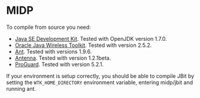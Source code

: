 MIDP
====

To compile from source you need:

* [Java SE Development Kit](http://www.oracle.com/technetwork/java/javase/downloads/index.html).
  Tested with OpenJDK version 1.7.0.
* [Oracle Java Wireless Toolkit](http://www.oracle.com/technetwork/java/download-135801.html).
  Tested with version 2.5.2.
* [Ant](http://ant.apache.org/).
  Tested with versions 1.9.6.
* [Antenna](http://antenna.sourceforge.net/).
  Tested with version 1.2.1beta.
* [ProGuard](http://proguard.sourceforge.net/).
  Tested with version 5.2.1.

If your environment is setup correctly, you should be able to
compile JBit by setting the `WTK_HOME_DIRECTORY` environment variable,
entering midp/jbit and running ant.
